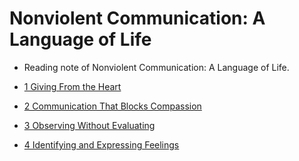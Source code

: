 # Nonviolent Communication: A Language of Life

* Reading note of Nonviolent Communication: A Language of Life.

* [1 Giving From the Heart](./1%20Giving%20From%20the%20Heart.md)
* [2 Communication That Blocks Compassion](./2%20Communication%20That%20Blocks%20Compassion.md)
* [3 Observing Without Evaluating](./3%20Observing%20Without%20Evaluating.md)
* [4 Identifying and Expressing Feelings](./4%20Identifying%20and%20Expressing%20Feelings)
